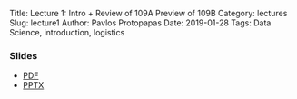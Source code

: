 Title: Lecture 1: Intro + Review of 109A Preview of 109B
Category: lectures
Slug: lecture1
Author: Pavlos Protopapas
Date: 2019-01-28
Tags: Data Science, introduction, logistics



### Slides

- [PDF]({attach}presentation/cs109b_lecture1_intro.pdf)
- [PPTX]({attach}presentation/cs109b_lecture1_intro.pptx)

